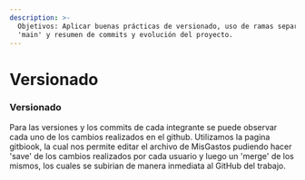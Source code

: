```yaml
---
description: >-
  Objetivos: Aplicar buenas prácticas de versionado, uso de ramas separadas de
  'main' y resumen de commits y evolución del proyecto.
---
```


# Versionado

### Versionado

Para las versiones y los commits de cada integrante se puede observar cada uno de los cambios realizados en el github. Utilizamos la pagina gitbiook, la cual nos permite editar el archivo de MisGastos pudiendo hacer 'save' de los cambios realizados por cada usuario y luego un 'merge' de los mismos, los cuales se subirian de manera inmediata al GitHub del trabajo.

